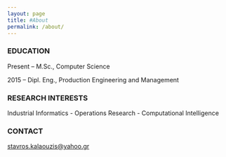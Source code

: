 ```yaml
---
layout: page
title: #About
permalink: /about/
---
```


### EDUCATION
Present – M.Sc., Computer Science       <br />                                                  

2015 – Dipl. Eng., Production Engineering and Management

### RESEARCH INTERESTS
Industrial Informatics - Operations Research - Computational Intelligence


### CONTACT
[stavros.kalaouzis@yahoo.gr](mailto:stavros.kalaouzis@yahoo.gr)
